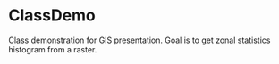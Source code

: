 # ClassDemo
Class demonstration for GIS presentation. Goal is to get zonal statistics histogram from a raster.
